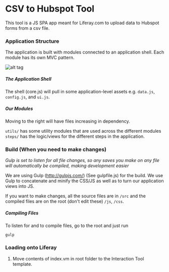 # CSV to Hubspot Tool
This tool is a JS SPA app meant for Liferay.com to upload data to Hubspot forms from a csv file.

### Application Structure
The application is built with modules connected to an application shell. Each module has its own MVC pattern.

![alt tag](https://raw.githubusercontent.com/ryanschuhler/lrdcom-recipes/f5bb3987e2d00d4ee9729f039a55b7452da3ba31/6.2.x/csv-to-hubspot/assets/CSV-Hubspot-Architecture.png)

##### The Application Shell
The shell (core.js) will pull in some application-level assets e.g. `data.js`, `config.js`, and `ui.js`.

##### Our Modules
Moving to the right will have files increasing in dependency.

`utils/` has some utility modules that are used across the different modules
`steps/` has the logic/views for the different steps in the application. 

### Build (When you need to make changes)
*Gulp is set to listen for all file changes, so any saves you make on any file will automatically be compiled, making development easier*

We are using Gulp (http://gulpjs.com/) (See gulpfile.js) for the build. We use Gulp to concatenate and minify the CSS/JS as well as to turn our application views into JS. 

If you want to make changes, all the source files are in `/src` and the compiled files are on the root (don't edit these) `/js`, `/css`.

##### Compiling Files
To listen for and to compile files, go to the root and just run
```
gulp
```

### Loading onto Liferay
1. Move contents of index.vm in root folder to the Interaction Tool template.